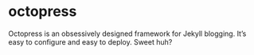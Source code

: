 octopress
=========

Octopress is an obsessively designed framework for Jekyll blogging. It’s easy to configure and easy to deploy. Sweet huh?
